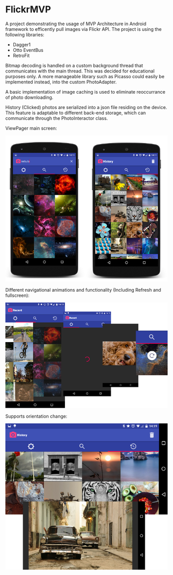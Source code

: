 # FlickrMVP
A project demonstrating the usage of MVP Architecture in Android framework to efficently pull images via Flickr API. The project is using the following libraries:

- Dagger1 
- Otto EventBus 
- RetroFit

Bitmap decoding is handled on a custom background thread that communicates with the main thread. This was decided for educational purposes only. A more manageable library such as Picasso could easily be implemented instead, into the custom PhotoAdapter.

A basic implementation of image caching is used to eliminate reoccurrance of photo downloading.

History (Clicked) photos are serialized into a json file residing on the device. This feature is adaptable to different back-end storage, which can communicate through the PhotoInteractor class.

ViewPager main screen:

![Animations and Refresh](https://github.com/futureproofd/FlickrMVP/blob/master/assets/screencaps/home.png)

Different navigational animations and functionality (Including Refresh and fullscreen):

![Animations and Refresh](https://github.com/futureproofd/FlickrMVP/blob/master/assets/screencaps/features.png)

Supports orientation change:

![Animations and Refresh](https://github.com/futureproofd/FlickrMVP/blob/master/assets/screencaps/features2.png)
